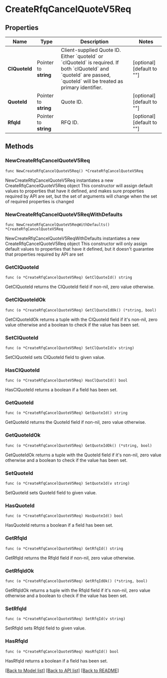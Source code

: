 # CreateRfqCancelQuoteV5Req

## Properties

Name | Type | Description | Notes
------------ | ------------- | ------------- | -------------
**ClQuoteId** | Pointer to **string** | Client-supplied Quote ID. Either &#x60;quoteId&#x60; or &#x60;clQuoteId&#x60; is required. If both &#x60;clQuoteId&#x60; and &#x60;quoteId&#x60; are passed, &#x60;quoteId&#x60; will be treated as primary identifier. | [optional] [default to ""]
**QuoteId** | Pointer to **string** | Quote ID. | [optional] [default to ""]
**RfqId** | Pointer to **string** | RFQ ID. | [optional] [default to ""]

## Methods

### NewCreateRfqCancelQuoteV5Req

`func NewCreateRfqCancelQuoteV5Req() *CreateRfqCancelQuoteV5Req`

NewCreateRfqCancelQuoteV5Req instantiates a new CreateRfqCancelQuoteV5Req object
This constructor will assign default values to properties that have it defined,
and makes sure properties required by API are set, but the set of arguments
will change when the set of required properties is changed

### NewCreateRfqCancelQuoteV5ReqWithDefaults

`func NewCreateRfqCancelQuoteV5ReqWithDefaults() *CreateRfqCancelQuoteV5Req`

NewCreateRfqCancelQuoteV5ReqWithDefaults instantiates a new CreateRfqCancelQuoteV5Req object
This constructor will only assign default values to properties that have it defined,
but it doesn't guarantee that properties required by API are set

### GetClQuoteId

`func (o *CreateRfqCancelQuoteV5Req) GetClQuoteId() string`

GetClQuoteId returns the ClQuoteId field if non-nil, zero value otherwise.

### GetClQuoteIdOk

`func (o *CreateRfqCancelQuoteV5Req) GetClQuoteIdOk() (*string, bool)`

GetClQuoteIdOk returns a tuple with the ClQuoteId field if it's non-nil, zero value otherwise
and a boolean to check if the value has been set.

### SetClQuoteId

`func (o *CreateRfqCancelQuoteV5Req) SetClQuoteId(v string)`

SetClQuoteId sets ClQuoteId field to given value.

### HasClQuoteId

`func (o *CreateRfqCancelQuoteV5Req) HasClQuoteId() bool`

HasClQuoteId returns a boolean if a field has been set.

### GetQuoteId

`func (o *CreateRfqCancelQuoteV5Req) GetQuoteId() string`

GetQuoteId returns the QuoteId field if non-nil, zero value otherwise.

### GetQuoteIdOk

`func (o *CreateRfqCancelQuoteV5Req) GetQuoteIdOk() (*string, bool)`

GetQuoteIdOk returns a tuple with the QuoteId field if it's non-nil, zero value otherwise
and a boolean to check if the value has been set.

### SetQuoteId

`func (o *CreateRfqCancelQuoteV5Req) SetQuoteId(v string)`

SetQuoteId sets QuoteId field to given value.

### HasQuoteId

`func (o *CreateRfqCancelQuoteV5Req) HasQuoteId() bool`

HasQuoteId returns a boolean if a field has been set.

### GetRfqId

`func (o *CreateRfqCancelQuoteV5Req) GetRfqId() string`

GetRfqId returns the RfqId field if non-nil, zero value otherwise.

### GetRfqIdOk

`func (o *CreateRfqCancelQuoteV5Req) GetRfqIdOk() (*string, bool)`

GetRfqIdOk returns a tuple with the RfqId field if it's non-nil, zero value otherwise
and a boolean to check if the value has been set.

### SetRfqId

`func (o *CreateRfqCancelQuoteV5Req) SetRfqId(v string)`

SetRfqId sets RfqId field to given value.

### HasRfqId

`func (o *CreateRfqCancelQuoteV5Req) HasRfqId() bool`

HasRfqId returns a boolean if a field has been set.


[[Back to Model list]](../README.md#documentation-for-models) [[Back to API list]](../README.md#documentation-for-api-endpoints) [[Back to README]](../README.md)


